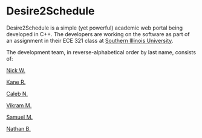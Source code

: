 # Desire2Schedule
Desire2Schedule is a simple (yet powerful) academic web portal being developed
in C++. The developers are working on the software as part of an assignment in
their ECE 321 class at [Southern Illinois University](http://siu.edu).

The development team, in reverse-alphabetical order by last name, consists of:

[Nick W.](https://github.com/nickwhetstone)

[Kane R.](https://github.com/KaneRodriguez)

[Caleb N.](https://github.com/yoursocool90)

[Vikram M.](https://github.com/Vikrammel)

[Samuel M.](https://github.com/Samuelmorris)

[Nathan B.](https://github.com/nathantb)

